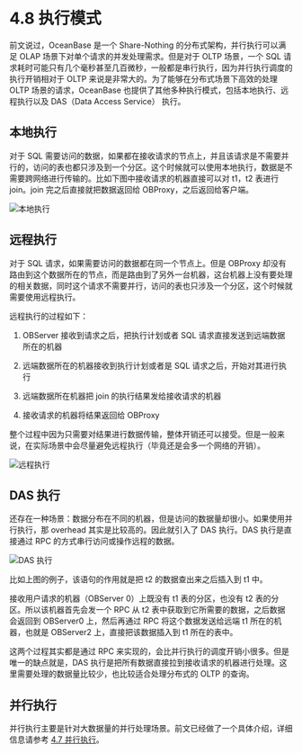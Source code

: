 # 4.8 执行模式

前文说过，OceanBase 是一个 Share-Nothing 的分布式架构，并行执行可以满足 OLAP 场景下对单个请求的并发处理需求。但是对于 OLTP 场景，一个 SQL 请求耗时可能只有几个毫秒甚至几百微秒，一般都是串行执行，因为并行执行调度的执行开销相对于 OLTP 来说是非常大的。为了能够在分布式场景下高效的处理 OLTP 场景的请求，OceanBase 也提供了其他多种执行模式，包括本地执行、远程执行以及 DAS（Data Access Service） 执行。

## 本地执行

对于 SQL 需要访问的数据，如果都在接收请求的节点上，并且该请求是不需要并行的，访问的表也都只涉及到一个分区。这个时候就可以使用本地执行，数据是不需要跨网络进行传输的。比如下图中接收请求的机器直接可以对 t1，t2 表进行 join。join 完之后直接就把数据返回给 OBProxy，之后返回给客户端。

![本地执行](https://obbusiness-private.oss-cn-shanghai.aliyuncs.com/doc/img/kernel-advanced/V1.0.0/zh-CN/4.oceanbase-sql-engine/10.execution-mode-01.png)

## 远程执行

对于 SQL 请求，如果需要访问的数据都在同一个节点上。但是 OBProxy 却没有路由到这个数据所在的节点，而是路由到了另外一台机器，这台机器上没有要处理的相关数据，同时这个请求不需要并行，访问的表也只涉及一个分区，这个时候就需要使用远程执行。

远程执行的过程如下：

1. OBServer 接收到请求之后，把执行计划或者 SQL 请求直接发送到远端数据所在的机器

2. 远端数据所在的机器接收到执行计划或者是 SQL 请求之后，开始对其进行执行

3. 远端数据所在机器把 join 的执行结果发给接收请求的机器

4. 接收请求的机器将结果返回给 OBProxy

整个过程中因为只需要对结果进行数据传输，整体开销还可以接受。但是一般来说，在实际场景中会尽量避免远程执行（毕竟还是会多一个网络的开销）。

![远程执行](https://obbusiness-private.oss-cn-shanghai.aliyuncs.com/doc/img/kernel-advanced/V1.0.0/zh-CN/4.oceanbase-sql-engine/10.execution-mode-02.png)

## DAS 执行

还存在一种场景：数据分布在不同的机器，但是访问的数据量却很小。如果使用并行执行，那 overhead 其实是比较高的。因此就引入了 DAS 执行。DAS 执行是直接通过 RPC 的方式串行访问或操作远程的数据。

![DAS 执行](https://obbusiness-private.oss-cn-shanghai.aliyuncs.com/doc/img/kernel-advanced/V1.0.0/zh-CN/4.oceanbase-sql-engine/10.execution-mode-03.png)

比如上图的例子，该语句的作用就是把 t2 的数据查出来之后插入到 t1 中。

接收用户请求的机器（OBServer 0）上既没有 t1 表的分区，也没有 t2 表的分区。所以该机器首先会发一个 RPC 从 t2 表中获取到它所需要的数据，之后数据会返回到 OBServer0 上，然后再通过 RPC 将这个数据发送给远端 t1 所在的机器，也就是 OBServer2 上，直接把该数据插入到 t1 所在的表中。

这两个过程其实都是通过 RPC 来实现的，会比并行执行的调度开销小很多。但是唯一的缺点就是，DAS 执行是把所有数据直接拉到接收请求的机器进行处理。这里需要处理的数据量比较少，也比较适合处理分布式的 OLTP 的查询。

## 并行执行

并行执行主要是针对大数据量的并行处理场景。前文已经做了一个具体介绍，详细信息请参考 [4.7 并行执行](9.parallel-execution.md)。
